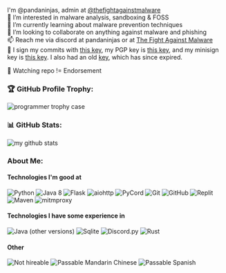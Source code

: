 I'm @pandaninjas, admin at [@thefightagainstmalware](https://github.com/thefightagainstmalware/)<br>
👀 I’m interested in malware analysis, sandboxing & FOSS <br>
🌱 I’m currently learning about malware prevention techniques <br>
💞️ I’m looking to collaborate on anything against malware and phishing <br>
📫 Reach me via discord at pandaninjas or at [The Fight Against Malware](https://discord.gg/TWhrmZFXqb)<br>
🔑 I sign my commits with [this key](https://github.com/pandaninjas/pandaninjas/blob/main/pandaninjas-commitsigning.key), my PGP key is [this key](https://github.com/pandaninjas/pandaninjas/blob/main/pandaninjas-pubkey.key), and my minisign key is [this key](https://raw.githubusercontent.com/pandaninjas/pandaninjas/main/minisign.pub). I also had an old [key](https://github.com/pandaninjas/pandaninjas/blob/main/pandaninjas-old-publickey.key), which has since expired.<br>

👀 Watching repo != Endorsement

### 🏆 GitHub Profile Trophy:
![programmer trophy case](https://github-profile-trophy.vercel.app/?username=pandaninjas&column=8&theme=discord&no-frame=true&no-bg=true)


### 📊 GitHub Stats:
![my github stats](https://github-readme-stats.vercel.app/api?username=pandaninjas&theme=radical&show_icons=true&count_private=true)
  
### About Me:
#### Technologies I'm good at
![Python](https://img.shields.io/badge/-Python-2b5b84?style=flat&logo=python&logoColor=white)
![Java 8](https://img.shields.io/badge/-Java%208-AC6829?style=flat&logo=openjdk&logoColor=black)
![Flask](https://img.shields.io/badge/-Flask-black?style=flat&logo=flask&logoColor=white)
![aiohttp](https://img.shields.io/badge/-aiohttp-blue?style=flat&logo=aiohttp&logoColor=white)
![PyCord](https://img.shields.io/badge/-PyCord-2f3bbe?style=flat&logo=discord&logoColor=white)
![Git](https://img.shields.io/badge/-Git-ef391a?style=flat&logo=git&logoColor=white)
![GitHub](https://img.shields.io/badge/-GitHub-black?style=flat&logo=github&logoColor=white)
![Replit](https://img.shields.io/badge/-Replit-black?style=flat&logo=replit&logoColor=white)
![Maven](https://img.shields.io/badge/-Maven-orange?style=flat&logo=apachemaven&logoColor=white)
![mitmproxy](https://img.shields.io/badge/-mitmproxy-2b5b84?style=flat&logo=wireshark&logoColor=white)
#### Technologies I have some experience in
![Java (other versions)](https://img.shields.io/badge/-Java%20(other%20versions)-AC6829?style=flat&logo=openjdk&logoColor=black)
![Sqlite](https://img.shields.io/badge/-Sqlite-orange?style=flat&logo=sqlite&logoColor=white)
![Discord.py](https://img.shields.io/badge/-discord.py-yellow?style=flat&logo=discord&logoColor=white)
![Rust](https://img.shields.io/badge/-Rust-B7410E?style=flat&logo=rust&logoColor=white)
#### Other
![Not hireable](https://img.shields.io/badge/hireable-no-red)
![Passable Mandarin Chinese](https://img.shields.io/badge/Mandarin%20Chinese-Passable-orange)
![Passable Spanish](https://img.shields.io/badge/Spanish-Passable-orange)
